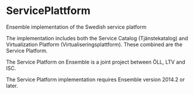 ServicePlattform
================

Ensemble implementation of the Swedish service platform

The implementation includes both the Service Catalog (Tjänstekatalog) and Virtualization Platform (Virtualiseringsplattform). These combined are the Service Platform.

The Service Platform on Ensemble is a joint project between ÖLL, LTV and ISC.

The Service Platform implementation requires Ensemble version 2014.2 or later.
